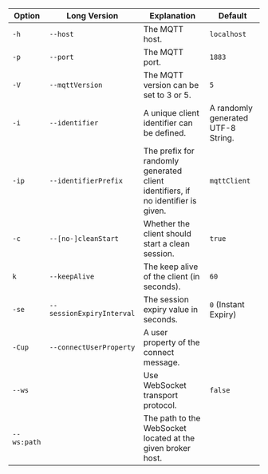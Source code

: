 | Option      | Long Version              | Explanation                                                                      | Default                            |
|-------------|---------------------------|----------------------------------------------------------------------------------|------------------------------------|
| `-h`        | `--host`                  | The MQTT host.                                                                   | `localhost`                        |
| `-p`        | `--port`                  | The MQTT port.                                                                   | `1883`                             |
| `-V`        | `--mqttVersion`           | The MQTT version can be set to 3 or 5.                                           | `5`                                |
| `-i`        | `--identifier`            | A unique client identifier can be defined.                                       | A randomly generated UTF-8 String. |
| `-ip`       | `--identifierPrefix`      | The prefix for randomly generated client identifiers, if no identifier is given. | `mqttClient`                       |
| `-c`        | `--[no-]cleanStart`       | Whether the client should start a clean session.                                 | `true`                             |
| `k`         | `--keepAlive`             | The keep alive of the client (in seconds).                                       | `60`                               |
| `-se`       | `--sessionExpiryInterval` | The session expiry value in seconds.                                             | `0` (Instant Expiry)               |
| `-Cup`      | `--connectUserProperty`   | A user property of the connect message.                                          |                                    |
| `--ws`      |                           | Use WebSocket transport protocol.                                                | `false`                            |
| `--ws:path` |                           | The path to the WebSocket located at the given broker host.                      |                                    |
